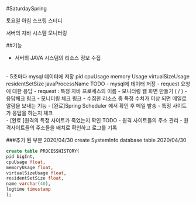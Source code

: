 #SaturdaySpring

토요일 아침 스프링 스터디 

서버의 자바 시스템 모니터링

##기능

- 서버의 JAVA 시스템의 리소스 정보 수집
</br>
  - 5초마다 mysql 데이터에 저장
    pid
cpuUsage
memory Usage
virtualSizeUsage
residentSetSize
javaProcessName
  TODO 
  - mysql에 데이터 저장
  - request 요청에 대한 응답
    - request : 특정 자바 프로세스의 이름
  - 모니터링 웹 화면 만들기 ( / )
    - 응답체크 링크
    - 모니터링 체크 링크
- 수집한 리소스 중 특정 수치가 이상 되면 메일로 알람을 보내는 기능
  - [완료]Spring Scheduler 에서 확인 후 메일 발송
- 특정 사이트가 응답을 하는지 체크 
</br> 
  - [완료 ]원격의 특정 사이트가 죽었는지 확인
  TODO
  - 원격 사이트들의 주소 관리 
  - 원격사이트들의 주소들을 배치로 확인하고 로그를 기록

###추가 된 부분 2020/04/30
create SystemInfo database table 2020/04/30
```sql
create table PROCESSHISTORY(
pid bigInt,
cpuUsage float,
memoryUsage float,
virtualSizeUsage float,
residentSetSize float,
name varchar(40),
logtime timestamp
);
``` 

